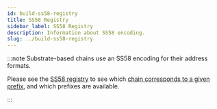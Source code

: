 ```yaml
---
id: build-ss58-registry
title: SS58 Registry
sidebar_label: SS58 Registry
description: Information about SS58 encoding.
slug: ../build-ss58-registry
---
```


:::note Substrate-based chains use an SS58 encoding for their address formats.

Please see the 
[SS58 registry](https://github.com/paritytech/ss58-registry/) to see which 
[chain corresponds to a given prefix](https://github.com/paritytech/ss58-registry/blob/main/ss58-registry.json), 
and which prefixes are available.

:::